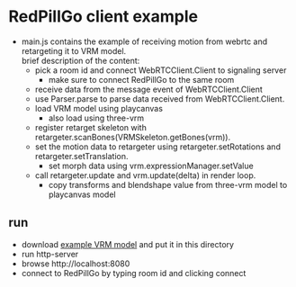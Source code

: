 # RedPillGo client example

- main.js contains the example of receiving motion from webrtc and retargeting it to VRM model.  
	brief description of the content:
	- pick a room id and connect WebRTCClient.Client to signaling server
		- make sure to connect RedPillGo to the same room
	- receive data from the message event of WebRTCClient.Client
	- use Parser.parse to parse data received from WebRTCClient.Client.
	- load VRM model using playcanvas
		- also load using three-vrm
	- register retarget skeleton with retargeter.scanBones(VRMSkeleton.getBones(vrm)).
	- set the motion data to retargeter using retargeter.setRotations and retargeter.setTranslation.
		- set morph data using vrm.expressionManager.setValue
	- call retargeter.update and vrm.update(delta) in render loop.
		- copy transforms and blendshape value from three-vrm model to playcanvas model

## run
- download [example VRM model](https://github.com/pixiv/three-vrm/blob/dev/packages/three-vrm/examples/models/VRM1_Constraint_Twist_Sample.vrm) and put it in this directory
- run http-server
- browse http://localhost:8080
- connect to RedPillGo by typing room id and clicking connect
